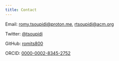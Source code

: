 ```yaml
---
title: Contact
---
```


Email: romy.tsoupidi@proton.me, rtsoupidi@acm.org

Twitter: [\@tsoupidi](https://twitter.com/tsoupidi)

GitHub: [romits800](https://github.com/romits800)

ORCID: [0000-0002-8345-2752](https://orcid.org/my-orcid?orcid=0000-0002-8345-2752)
